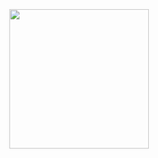 
<img src="https://github.com/user-attachments/assets/946d9c46-5a89-4d88-bd45-386ef903ebbe" width=250>

